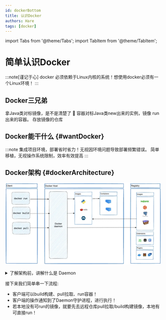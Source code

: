 ```yaml
---
id: dockerBottom
title: 认识Docker
authors: Hare
tags: [docker]
---
```

import Tabs from '@theme/Tabs';
import TabItem from '@theme/TabItem';


# **简单认识Docker**

:::note[谨记于心]
docker 必须依赖于Linux内核的系统！想使用docker必须有一个Linux环境！
:::


## Docker三兄弟

<Tabs>
  <TabItem value="images" label="镜像" default>
    拿Java类对标镜像，是不是清楚了 💑
  </TabItem>
  <TabItem value="container" label="容器">
    容器对标Java类new出来的实例，镜像 run出来的容器。
  </TabItem>
  <TabItem value="repository" label="仓库">
    存放镜像的仓库
  </TabItem>
</Tabs>

## Docker能干什么 {#wantDocker}

:::note
集成项目环境，部署省时省力！无视因环境问题导致部署频繁错误。
简单移植，无视操作系统限制，效率有效提高
:::

## Docker架构 {#dockerArchitecture}
![Docker架构图](/img/docker/docker-architecture.webp)

<details>
<summary>了解架构前，讲解什么是 Daemon</summary>

Daemon守护进程: 
想象一下，你的电脑是一家饭店，而Daemon就是那些工作的厨师和服务员。他们在你不用餐厅的时候也在工作，准备着下一餐的食材，确保餐厅的设施设备正常运行，或者清理餐具和桌面。尽管你可能没有直接看到他们，但他们的工作却是确保整个餐厅能够顺利运行的重要一环。

同样地，守护进程在计算机系统中就像这些默默工作的“员工”，它们可能负责管理网络连接、执行自动备份、提供网页服务，或者执行其他自动化任务。它们始终在后台运行，不需要用户交互，但却是系统正常运行所必需的重要部分。
在系统启动时自动启动，并一直运行，直到系统关闭或手动停止。
</details>

接下来我们简单串一下流程:

+ 客户端可以build构建、pull拉取、run容器！
+ 客户端的操作通知到了Daemon守护进程，进行执行！
+ 若本地没有可run的镜像，就要先去远程仓库pull拉取/build构建镜像，本地有可直接run！


